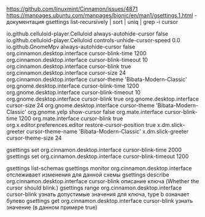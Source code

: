 https://github.com/linuxmint/Cinnamon/issues/4871
https://manpages.ubuntu.com/manpages/bionic/en/man1/gsettings.1.html - документация
gsettings list-recursively | sort | uniq | grep -i cursor

io.github.celluloid-player.Celluloid always-autohide-cursor false
io.github.celluloid-player.Celluloid controls-unhide-cursor-speed 0.0
io.github.GnomeMpv always-autohide-cursor false
org.cinnamon.desktop.interface cursor-blink-time 1200
org.cinnamon.desktop.interface cursor-blink-timeout 10
org.cinnamon.desktop.interface cursor-blink true
org.cinnamon.desktop.interface cursor-size 24
org.cinnamon.desktop.interface cursor-theme 'Bibata-Modern-Classic'
org.gnome.desktop.interface cursor-blink-time 1200
org.gnome.desktop.interface cursor-blink-timeout 10
org.gnome.desktop.interface cursor-blink true
org.gnome.desktop.interface cursor-size 24
org.gnome.desktop.interface cursor-theme 'Bibata-Modern-Classic'
org.gnome.yelp show-cursor false
org.mate.interface cursor-blink-time 1200
org.mate.interface cursor-blink true
org.x.editor.preferences.editor restore-cursor-position true
x.dm.slick-greeter cursor-theme-name 'Bibata-Modern-Classic'
x.dm.slick-greeter cursor-theme-size 24


gsettings set org.cinnamon.desktop.interface cursor-blink-time 2000
gsettings set org.cinnamon.desktop.interface cursor-blink-timeout 1200


gsettings list-schemas
gsettings monitor org.cinnamon.desktop.interface отслеживает изменения для данной схемы
gsettings describe org.cinnamon.desktop.interface cursor-blink описание ключа (Whether the cursor should blink.)
gsettings range org.cinnamon.desktop.interface cursor-blink  узнать допустимые значения для ключа, type b означает булево
gsettings get org.cinnamon.desktop.interface cursor-blink узнать значение (в данном примере true)
